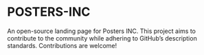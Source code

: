 # POSTERS-INC
An open-source landing page for Posters INC. This project aims to contribute to the community while adhering to GitHub’s description standards. Contributions are welcome!
